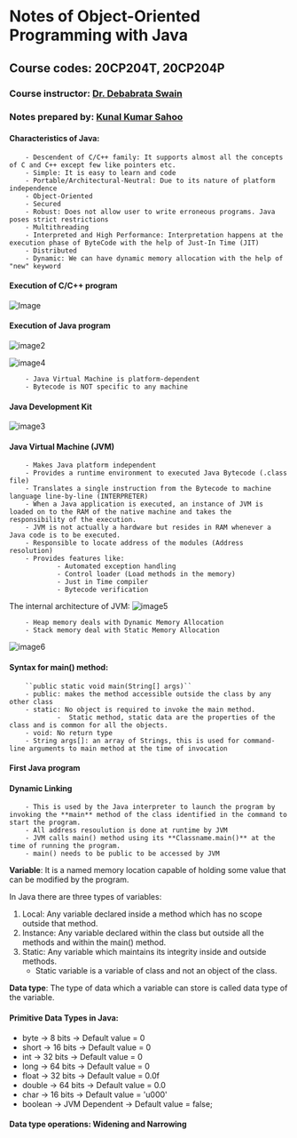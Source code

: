 # Notes of Object-Oriented Programming with Java
## Course codes: 20CP204T, 20CP204P

### Course instructor: [Dr. Debabrata Swain](https://www.linkedin.com/in/dr-debabrata-swain-44980636/)
### Notes prepared by: [Kunal Kumar Sahoo](https://www.linkedin.com/in/kunal-kumar-sahoo/)

#### Characteristics of Java:
        - Descendent of C/C++ family: It supports almost all the concepts of C and C++ except few like pointers etc.
        - Simple: It is easy to learn and code
        - Portable/Architectural-Neutral: Due to its nature of platform independence
        - Object-Oriented
        - Secured
        - Robust: Does not allow user to write erroneous programs. Java poses strict restrictions
        - Multithreading
        - Interpreted and High Performance: Interpretation happens at the execution phase of ByteCode with the help of Just-In Time (JIT)
        - Distributed
        - Dynamic: We can have dynamic memory allocation with the help of "new" keyword

#### Execution of C/C++ program
![Image](http://www.btechsmartclass.com/c_programming/cp_images/program-execution-process.png)

#### Execution of Java program
![image2](http://www.btechsmartclass.com/java/java_images/Execution_of_Java_Program.jpg)

![image4](https://www.softwaretestinghelp.com/wp-content/qa/uploads/2020/02/Flow-of-a-Java-program.png)


        - Java Virtual Machine is platform-dependent
        - Bytecode is NOT specific to any machine

#### Java Development Kit
![image3](https://www.softwaretestinghelp.com/wp-content/qa/uploads/2020/02/All-Java-components-Diagram.png)

#### Java Virtual Machine (JVM)
        - Makes Java platform independent
        - Provides a runtime environment to executed Java Bytecode (.class file)
        - Translates a single instruction from the Bytecode to machine language line-by-line (INTERPRETER)
        - When a Java application is executed, an instance of JVM is loaded on to the RAM of the native machine and takes the responsibility of the execution.
        - JVM is not actually a hardware but resides in RAM whenever a Java code is to be executed.
        - Responsible to locate address of the modules (Address resolution)
        - Provides features like:
                - Automated exception handling
                - Control loader (Load methods in the memory)
                - Just in Time compiler
                - Bytecode verification

The internal architecture of JVM:
![image5](https://www.softwaretestinghelp.com/wp-content/qa/uploads/2020/02/Various-parts-of-a-JVM.png)

        - Heap memory deals with Dynamic Memory Allocation 
        - Stack memory deal with Static Memory Allocation

![image6](https://www.softwaretestinghelp.com/wp-content/qa/uploads/2020/02/Components-of-JDK.png)

#### Syntax for main() method:
        ``public static void main(String[] args)``
        - public: makes the method accessible outside the class by any other class
        - static: No object is required to invoke the main method.
                -  Static method, static data are the properties of the class and is common for all the objects.
        - void: No return type
        - String args[]: an array of Strings, this is used for command-line arguments to main method at the time of invocation

#### First Java program

#### Dynamic Linking
        - This is used by the Java interpreter to launch the program by invoking the **main** method of the class identified in the command to start the program.
        - All address resoulution is done at runtime by JVM
        - JVM calls main() method using its **Classname.main()** at the time of running the program.
        - main() needs to be public to be accessed by JVM

**Variable**: It is a named memory location capable of holding some value that can be modified by the program.

In Java there are three types of variables:
1. Local: Any variable declared inside a method which has no scope outside that method.
2. Instance: Any variable declared within the class but outside all the methods and within the main() method.
3. Static: Any variable which maintains its integrity inside and outside methods.
   - Static variable is a variable of class and not an object of the class.

**Data type**: The type of data which a variable can store is called data type of the variable.

#### Primitive Data Types in Java:
  - byte -> 8 bits -> Default value = 0 
  - short -> 16 bits -> Default value = 0 
  - int -> 32 bits -> Default value = 0
  - long -> 64 bits -> Default value = 0
  - float -> 32 bits -> Default value = 0.0f
  - double -> 64 bits -> Default value = 0.0
  - char -> 16 bits -> Default value = 'u000'
  - boolean -> JVM Dependent -> Default value = false;

#### Data type operations: Widening and Narrowing

